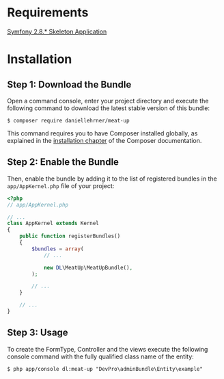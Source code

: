 Requirements
============

[Symfony 2.8.* Skeleton Application](https://github.com/interpunkt/ip-symfony-skeleton)

Installation
============

Step 1: Download the Bundle
---------------------------

Open a command console, enter your project directory and execute the
following command to download the latest stable version of this bundle:

```console
$ composer require daniellehrner/meat-up
```

This command requires you to have Composer installed globally, as explained
in the [installation chapter](https://getcomposer.org/doc/00-intro.md)
of the Composer documentation.

Step 2: Enable the Bundle
-------------------------

Then, enable the bundle by adding it to the list of registered bundles
in the `app/AppKernel.php` file of your project:

```php
<?php
// app/AppKernel.php

// ...
class AppKernel extends Kernel
{
    public function registerBundles()
    {
        $bundles = array(
            // ...

            new DL\MeatUp\MeatUpBundle(),
        );

        // ...
    }

    // ...
}
```

Step 3: Usage
-------------------------

To create the FormType, Controller and the views execute the following console command with the fully qualified class name of the entity:

```console
$ php app/console dl:meat-up "DevPro\adminBundle\Entity\example"
```